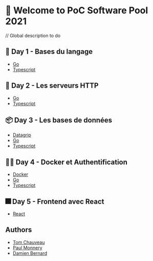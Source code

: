 # :wave: Welcome to PoC Software Pool 2021

// Global description to do

## :closed_book: Day 1 - Bases du langage
 - [Go](https://github.com/PoCInnovation/Pool2021/blob/master/Software/day01/Go.md)
 - [Typescript](https://github.com/PoCInnovation/Pool2021/blob/master/Software/day01/Typescript.md)
## :radio_button: Day 2 - Les serveurs HTTP
 - [Go](https://github.com/PoCInnovation/Pool2021/blob/master/Software/day02/Go.md)
 - [Typescript](https://github.com/PoCInnovation/Pool2021/blob/master/Software/day02/Typescript.md)
## :package: Day 3 - Les bases de données
 - [Datagrip](https://github.com/PoCInnovation/Pool2021/blob/master/Software/day03/Partie1.md)
 - [Go]()
 - [Typescript](https://github.com/PoCInnovation/Pool2021/blob/master/Software/day03/Partie2-Typescript.md)
## :policeman: Day 4 - Docker et Authentification
 - [Docker](https://github.com/PoCInnovation/Pool2021/blob/master/Software/day04/Partie1.md)
 - [Go]()
 - [Typescript]()
## :fireworks: Day 5 - Frontend avec React
 - [React]()

## Authors
 - [Tom Chauveau](https://github.com/TomChv)
 - [Paul Monnery](https://github.com/PaulMonnery)
 - [Damien Bernard](https://github.com/Encorpluptit)
